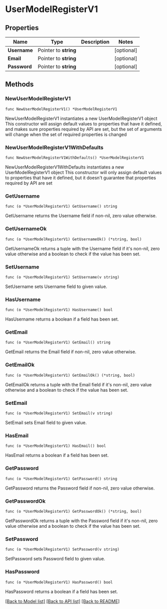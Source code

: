 # UserModelRegisterV1

## Properties

Name | Type | Description | Notes
------------ | ------------- | ------------- | -------------
**Username** | Pointer to **string** |  | [optional] 
**Email** | Pointer to **string** |  | [optional] 
**Password** | Pointer to **string** |  | [optional] 

## Methods

### NewUserModelRegisterV1

`func NewUserModelRegisterV1() *UserModelRegisterV1`

NewUserModelRegisterV1 instantiates a new UserModelRegisterV1 object
This constructor will assign default values to properties that have it defined,
and makes sure properties required by API are set, but the set of arguments
will change when the set of required properties is changed

### NewUserModelRegisterV1WithDefaults

`func NewUserModelRegisterV1WithDefaults() *UserModelRegisterV1`

NewUserModelRegisterV1WithDefaults instantiates a new UserModelRegisterV1 object
This constructor will only assign default values to properties that have it defined,
but it doesn't guarantee that properties required by API are set

### GetUsername

`func (o *UserModelRegisterV1) GetUsername() string`

GetUsername returns the Username field if non-nil, zero value otherwise.

### GetUsernameOk

`func (o *UserModelRegisterV1) GetUsernameOk() (*string, bool)`

GetUsernameOk returns a tuple with the Username field if it's non-nil, zero value otherwise
and a boolean to check if the value has been set.

### SetUsername

`func (o *UserModelRegisterV1) SetUsername(v string)`

SetUsername sets Username field to given value.

### HasUsername

`func (o *UserModelRegisterV1) HasUsername() bool`

HasUsername returns a boolean if a field has been set.

### GetEmail

`func (o *UserModelRegisterV1) GetEmail() string`

GetEmail returns the Email field if non-nil, zero value otherwise.

### GetEmailOk

`func (o *UserModelRegisterV1) GetEmailOk() (*string, bool)`

GetEmailOk returns a tuple with the Email field if it's non-nil, zero value otherwise
and a boolean to check if the value has been set.

### SetEmail

`func (o *UserModelRegisterV1) SetEmail(v string)`

SetEmail sets Email field to given value.

### HasEmail

`func (o *UserModelRegisterV1) HasEmail() bool`

HasEmail returns a boolean if a field has been set.

### GetPassword

`func (o *UserModelRegisterV1) GetPassword() string`

GetPassword returns the Password field if non-nil, zero value otherwise.

### GetPasswordOk

`func (o *UserModelRegisterV1) GetPasswordOk() (*string, bool)`

GetPasswordOk returns a tuple with the Password field if it's non-nil, zero value otherwise
and a boolean to check if the value has been set.

### SetPassword

`func (o *UserModelRegisterV1) SetPassword(v string)`

SetPassword sets Password field to given value.

### HasPassword

`func (o *UserModelRegisterV1) HasPassword() bool`

HasPassword returns a boolean if a field has been set.


[[Back to Model list]](../README.md#documentation-for-models) [[Back to API list]](../README.md#documentation-for-api-endpoints) [[Back to README]](../README.md)


